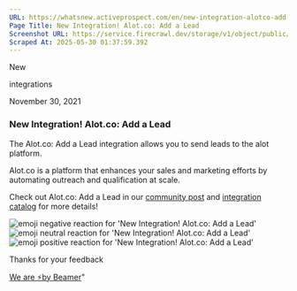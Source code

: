 ```yaml
---
URL: https://whatsnew.activeprospect.com/en/new-integration-alotco-add-a-lead
Page Title: New Integration! Alot.co: Add a Lead
Screenshot URL: https://service.firecrawl.dev/storage/v1/object/public/media/screenshot-75d02896-8da2-4909-8fb8-d18c68c23cbf.png
Scraped At: 2025-05-30 01:37:59.392
---
```

New






integrations



November 30, 2021

### New Integration! Alot.co: Add a Lead

The Alot.co: Add a Lead integration allows you to send leads to the alot platform.

Alot.co is a platform that enhances your sales and marketing efforts by automating outreach and qualification at scale.

Check out Alot.co: Add a Lead in our [community post](https://community.activeprospect.com/posts/4540143-alot-co-add-a-lead) and [integration catalog](https://activeprospect.com/integrations/alot/) for more details!

![emoji negative reaction for 'New Integration! Alot.co: Add a Lead'](https://app.getbeamer.com/images/emojiNeg.svg)![emoji neutral reaction for 'New Integration! Alot.co: Add a Lead'](https://app.getbeamer.com/images/emojiNeut.svg)![emoji positive reaction for 'New Integration! Alot.co: Add a Lead'](https://app.getbeamer.com/images/emojiPos.svg)

Thanks for your feedback

[We are ⚡by Beamer](https://www.getbeamer.com/?ref=watermark_MErKJCnu12412_public&company=ActiveProspect&watermarkRef=powered&utm_term=MErKJCnu12412&utm_content=ActiveProspect&utm_source=standalone&utm_medium=footer&utm_campaign=powered)"


